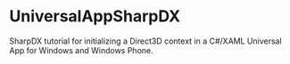 UniversalAppSharpDX
===================

SharpDX tutorial for initializing a Direct3D context in a C#/XAML Universal App for Windows and Windows Phone.

